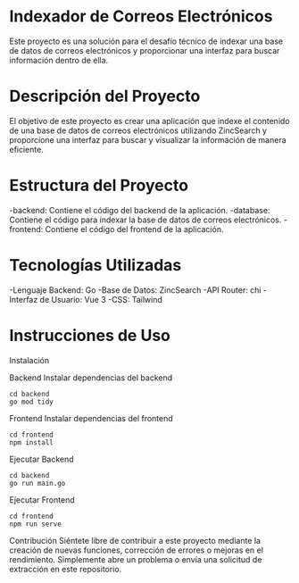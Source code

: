 # Indexador de Correos Electrónicos
Este proyecto es una solución para el desafío técnico de indexar una base de datos de correos electrónicos y proporcionar una interfaz para buscar información dentro de ella.

# Descripción del Proyecto
El objetivo de este proyecto es crear una aplicación que indexe el contenido de una base de datos de correos electrónicos utilizando ZincSearch y proporcione una interfaz para buscar y visualizar la información de manera eficiente.

# Estructura del Proyecto
-backend: Contiene el código del backend de la aplicación.
-database: Contiene el código para indexar la base de datos de correos electrónicos.
-frontend: Contiene el código del frontend de la aplicación.

# Tecnologías Utilizadas
-Lenguaje Backend: Go
-Base de Datos: ZincSearch
-API Router: chi
-Interfaz de Usuario: Vue 3
-CSS: Tailwind

# Instrucciones de Uso

Instalación

Backend
Instalar dependencias del backend
```
cd backend
go mod tidy

```
Frontend
Instalar dependencias del frontend
```
cd frontend
npm install
```
Ejecutar Backend
```
cd backend
go run main.go
```
Ejecutar Frontend
```
cd frontend
npm run serve
```
Contribución
Siéntete libre de contribuir a este proyecto mediante la creación de nuevas funciones, corrección de errores o mejoras en el rendimiento. Simplemente abre un problema o envía una solicitud de extracción en este repositorio.